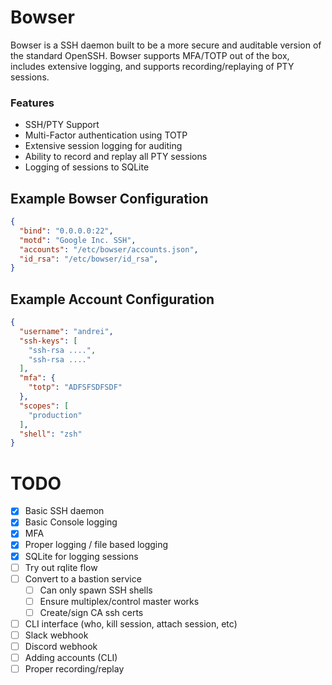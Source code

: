 # Bowser

Bowser is a SSH daemon built to be a more secure and auditable version of the standard OpenSSH. Bowser supports MFA/TOTP out of the box, includes extensive logging, and supports recording/replaying of PTY sessions.

### Features

- SSH/PTY Support
- Multi-Factor authentication using TOTP
- Extensive session logging for auditing
- Ability to record and replay all PTY sessions
- Logging of sessions to SQLite

## Example Bowser Configuration

```json
{
  "bind": "0.0.0.0:22",
  "motd": "Google Inc. SSH",
  "accounts": "/etc/bowser/accounts.json",
  "id_rsa": "/etc/bowser/id_rsa",
}
```

## Example Account Configuration
```json
{
  "username": "andrei",
  "ssh-keys": [
    "ssh-rsa ....",
    "ssh-rsa ...."
  ],
  "mfa": {
    "totp": "ADFSFSDFSDF"
  },
  "scopes": [
    "production"
  ],
  "shell": "zsh"
}
```

# TODO
- [x] Basic SSH daemon
- [x] Basic Console logging
- [x] MFA
- [x] Proper logging / file based logging
- [x] SQLite for logging sessions
- [ ] Try out rqlite flow
- [ ] Convert to a bastion service
  - [ ] Can only spawn SSH shells
  - [ ] Ensure multiplex/control master works
  - [ ] Create/sign CA ssh certs
- [ ] CLI interface (who, kill session, attach session, etc)
- [ ] Slack webhook
- [ ] Discord webhook
- [ ] Adding accounts (CLI)
- [ ] Proper recording/replay

